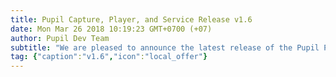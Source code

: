 ```yaml
--- 
title: Pupil Capture, Player, and Service Release v1.6
date: Mon Mar 26 2018 10:19:23 GMT+0700 (+07) 
author: Pupil Dev Team 
subtitle: "We are pleased to announce the latest release of the Pupil Platform v1.6..."
tag: {"caption":"v1.6","icon":"local_offer"} 
---
```


<script src="//cdn.rawgit.com/showdownjs/showdown/1.3.0/dist/showdown.min.js"></script>
<script type="text/javascript">
document.addEventListener("DOMContentLoaded", function(event) { 
  $(document).ready(function() {
    $.ajax({
      type: 'GET',
      url: "https://api.github.com/repos/pupil-labs/pupil/releases/tags/v1.6",
      dataType: "jsonp",
      success: function(data, textStatus,jaXHR){
        var converter = new showdown.Converter();
        var text = data.data.body;
        var html = converter.makeHtml(text);
        html += '<a href="https://github.com/pupil-labs/pupil/releases/tag/v1.6">Download v1.6</a>';  
        $('section[class~="content"]').html(html);
      }
    })
;  });
});
</script>
